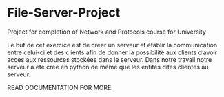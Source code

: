 # File-Server-Project
Project for completion of  Network and Protocols course for University


Le but de cet exercice est de créer un serveur et établir la communication entre celui-ci et des clients afin de donner la possibilité aux clients d’avoir accès aux ressources stockées dans le serveur.
Dans notre travail notre serveur a été créé en python de même que les entités dites clientes au serveur.

READ DOCUMENTATION FOR MORE
